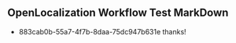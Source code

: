 ## OpenLocalization Workflow Test MarkDown
* 883cab0b-55a7-4f7b-8daa-75dc947b631e thanks!

<!--HONumber=Aug16_HO3-->


